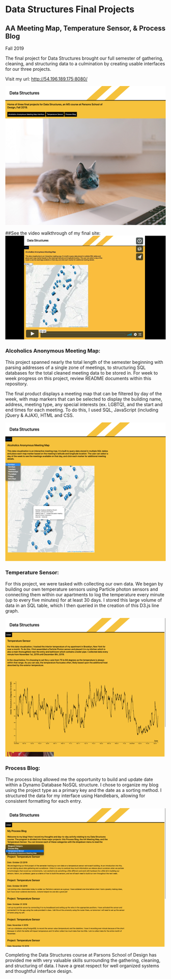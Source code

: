 # Data Structures Final Projects
## AA Meeting Map, Temperature Sensor, & Process Blog
Fall 2019


The final project for Data Structures brought our full semester of gathering, cleaning, 
and structuring data to a culmination by creating usable interfaces for our three 
projects.

Visit my url: http://54.196.189.175:8080/

![View of Home Screen](assets/HomeSS.png "Home Screen")

##See the video walkthrough of my final site:
[![Final video walkthrough](assets/VideoRecap.png)](https://vimeo.com/379622722 "Data Structures Final Video - Click to Watch!")


### Alcoholics Anonymous Meeting Map:
This project spanned nearly the total length of the semester beginning with parsing 
addresses of a single zone of meetings, to structuring SQL databases for the total 
cleaned meeting data to be stored in. For week to week progress on this project, review
README documents within this repository.

The final product displays a meeting map that can be filtered by day of the week, 
with map markers that can be selected to display the building name, address, meeting 
type, any special interests (ex. LGBTQ), and the start and end times for each meeting.
To do this, I used SQL, JavaScript (including jQuery & AJAX), HTML and CSS.

![View of AA Meeting Map Page](assets/AAMapSS.png "AAMap Screen")


### Temperature Sensor:
For this project, we were tasked with collecting our own data. We began by building 
our own temperature sensors using Particle photon sensors and connecting them within our 
apartments to log the temperature every minute (up to every five minutes) for at least 30 days.
I stored this large volume of data in an SQL table, which I then queried in the creation of 
this D3.js line graph.

![View of Temperature Sensor Page](assets/TempSensorSS.png "Temp Sensor Screen")


### Process Blog:
The process blog allowed me the opportunity to build and update date within a Dynamo 
Database NoSQL structure. I chose to organize my blog using the project type as a primary 
key and the date as a sorting method. I structured the data for my interface using Handlebars, 
allowing for consistent formatting for each entry.

![View of Process Blog Page](assets/PBlogSS.png "Blog Screen")


Completing the Data Structures course at Parsons School of Design has provided me with 
very valuable skills surrounding the gathering, cleaning, and structuring of data. I have 
a great respect for well organized systems and thoughtful interface design.
